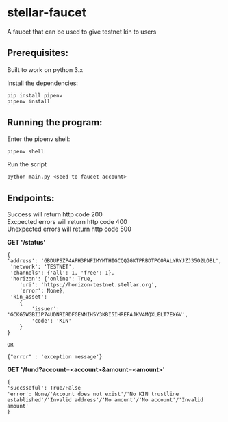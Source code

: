 # stellar-faucet

A faucet that can be used to give testnet kin to users

## Prerequisites:
Built to work on python 3.x

Install the dependencies:
```
pip install pipenv
pipenv install
```

## Running the program:
Enter the pipenv shell:
```bash
pipenv shell
```
Run the script  
```
python main.py <seed to faucet account>
```

## Endpoints:
Success will return http code 200  
Excpected errors will return http code 400  
Unexpected errors will return http code 500

**GET '/status'**  
```
{
'address': 'GBDUPSZP4APH3PNFIMYMTHIGCQQ2GKTPRBDTPCORALYRYJZJ35O2LOBL',
 'network': 'TESTNET',
 'channels': {'all': 1, 'free': 1},
 'horizon': {'online': True,
 	'uri': 'https://horizon-testnet.stellar.org',
 	'error': None},
 'kin_asset': 
 	{
    	'issuer': 'GCKG5WGBIJP74UDNRIRDFGENNIH5Y3KBI5IHREFAJKV4MQXLELT7EX6V',
        'code': 'KIN'
    }
}

OR

{"error" : 'exception message'}  

```

**GET '/fund?account=\<account\>&amount=\<amount\>'**
```
{
'succsseful': True/False
'error': None/'Account does not exist'/'No KIN trustline established'/'Invalid address'/'No amount'/'No account'/'Invalid amount'
}
```















